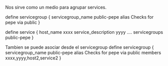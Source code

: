 Nos sirve como un medio para agrupar services.

define servicegroup {
        servicegroup_name               public-pepe
        alias                           Checks for pepe via public
}


define service {
        host_name                       xxxx
        service_description             yyyy
        ....
        servicegroups                   public-pepe
}

Tambien se puede asociar desde el servicegroup
define servicegroup {
        servicegroup_name               public-pepe
        alias                           Checks for pepe via public
        members                         xxxx,yyyy,host2,service2
}

